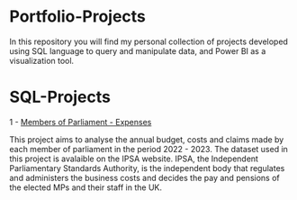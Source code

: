# Portfolio-Projects

In this repository you will find my personal collection of projects developed using SQL language to query and manipulate data, and Power BI as a visualization tool.

# SQL-Projects

1 - [Members of Parliament - Expenses](https://github.com/GleiAzevedo/Members-of-Parliament)

This project aims to analyse the annual budget, costs and claims made by each member of parliament in the period 2022 - 2023. The dataset used in this project is avalaible on the IPSA website. IPSA, the Independent Parliamentary Standards Authority, is the independent body that regulates and administers the business costs and decides the pay and pensions of the elected MPs and their staff in the UK.
